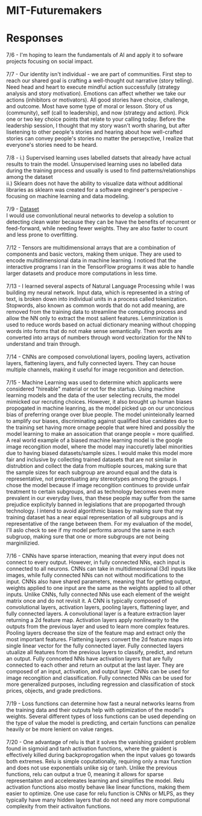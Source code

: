 # MIT-Futuremakers

# Responses
7/6 - I'm hoping to learn the fundamentals of AI and apply it to sofware projects focusing on social impact. <br> <br>
7/7 - Our identity isn't individual - we are part of communities. First step to reach our shared goal is crafting a well-thought out narrative (story telling). Need head and heart to execute mindful action successfully (strategy analysis and story motivation). Emotions can affect whether we take our actions (inhibitors or motivators). All good stories have choice, challenge, and outcome. Most have some type of moral or lesson. Story of us (community), self (call to leadership), and now (strategy and action). Pick one or two key choice points that relate to your calling today. Before the leadership session, I thought that my story wasn't worth sharing, but after lisetening to other people's stories and hearing about how well-crafted stories can convey people's stories no matter the persepctive, I realize that everyone's stories need to be heard. <br><br>
7/8 - i.) Supervised learning uses labelled datsets that already have actual results to train the model. Unsupervised learning uses no labelled data during the training process and usually is used to find patterns/relationships among the dataset <br>
ii.) Sklearn does not have the ability to visualize data without additional libraries as sklearn was created for a software engineer's perspecive - focusing on machine learning and data modeling. <br><br>
7/9 - <a href = 'https://www.kaggle.com/adityakadiwal/water-potability'>Dataset</a> <br>
  I would use convonlutional neural networks to develop a solution to detecting clean water because they can be have the benefits of recurrent or feed-forward, while needing fewer weights. They are also faster to count and less prone to overfitting.  <br><br>
7/12 - Tensors are multidimensional arrays that are a combination of components and basic vectors, making them unique. They are used to encode multidimensional data in machine learning. I noticed that the interactive programs I ran in the TensorFlow programs it was able to handle larger datasets and produce more computations in less time.  <br><br>
7/13 - I learned several aspects of Natural Language Processing while I was building my neural network. Input data, which is represented in a string of text, is broken down into individual units in a process called tokenization. Stopwords, also known as common words that do not add meaning, are removed from the training data to streamline the computing process and allow the NN only to extract the most salient features. Lemminization is used to reduce words based on actual dictionary meaning without chopping words into forms that do not make sense semantically. Then words are converted into arrays of numbers through word vectorization for the NN to understand and train through. <br><br>
7/14 - CNNs are composed convolutional layers, pooling layers, activation layers, flattening layers, and fully connected layers. They can house multiple channels, making it useful for image recgonition and detection. <br><br>
7/15 - Machine Learning was used to determine which applicants were considered "hireable" material or not for the startup. Using machine learning models and the data of the user selecting recruits, the model mimicked our recruting choices. However, it also brought up human biases propogated in machine leanring, as the model picked up on our unconcious bias of preferring orange over blue people. The model uninteionally learned to amplify our biases, discriminating against qualified blue canidates due to the training set having more ornage people that were hired and possibly the model learning to make an assoication that orange people = more qualified. A real world example of a biased machine learning model is the google image recongition model, where the model may inaccuretly label minorities due to having biased datasets/sample sizes. I would make this model more fair and inclusive by collecting trained datasets that are not similar in distrubtion and collect the data from multiople sources, making sure that the sample sizes for each subgroup are around equal and the data is representative, not prepretuating any stereotypes among the groups. I chose the model because if image recongition continues to provide unfair treatment to certain subgroups, and as technology becomes even more prevalent in our everyday lives, than these people may suffer from the same prejudice explicityly banned in legislations that are propogarted through technology. I intend to avoid algorithmic biases by making sure that my training dataset has a near equal representation of all subgroups and is representative of the range between them. For my evaluation of the model, I'll aslo check to see if my model performs around the same in each subgruop, making sure that one or more subgroups are not being marginilizied. <br><br>
7/16 - CNNs have sparse interaction, meaning that every input does not connect to every output. However, in fully connected NNs, each input is connected to all neurons. CNNs can take in multidimensional (3d) inputs like images, while fully connected NNs can not without modifications to the input. CNNs also have shared parameters, meaning that for getting output, weights applied to one input are the same as the weights applied to all other inputs. Unlike CNNs, fully connected NNs use each element of the weight matrix once and do not revisit it. A CNN is typically composed of convolutional layers, activation layers, pooling layers, flattening layer, and fully connected layers. A convolutional layer is a feature extraction layer returning a 2d feature map. Activation layers apply nonlinearity to the outputs from the previous layer and used to learn more complex features. Pooling layers decrease the size of the feature map and extract only the most important features. Flattening layers convert the 2d feature maps into single linear vector for the fully connected layer. Fully connected layers utualize all features from the previous layers to classify, predict, and return an output. Fully connceted NNs have activation layers that are fully connected to each other and return an output at the last layer. They are composed of an input, activation, and output layer. CNNs can be used for image recongition and classification. Fully connected NNs can be used for more generalized purposes, including regression and classification of stock prices, objects, and grade predictions. <br><br>
7/19 - Loss functions can determine how fast a neural networks learns from the training data and their outputs help with optimization of the model's weights. Several different types of loss functions can be used depending on the type of value the model is predicting, and certain functions can penalize heavily or be more lenient on value ranges. <br><br>
7/20 - One advantage of relu is that it solves the vanishing graident problem found in sigmoid and tanh activation functions, where the graident is effectively killed during backproprogation when the input values go towards both extremes. Relu is simple coputationally, requiring only a max function and does not use exponentials unlike sig or tanh. Unlike the previous functions, relu can output a true 0, meaning it allows for sparse representaiton and accelereates learning and simplifies the model. Relu activation functions also mostly behave like linear functions, making them easier to optimize. One use case for relu function is CNNs or MLPS, as they typically have many hidden layers that do not need any more computional complexity from their activaiton functions. 
  

